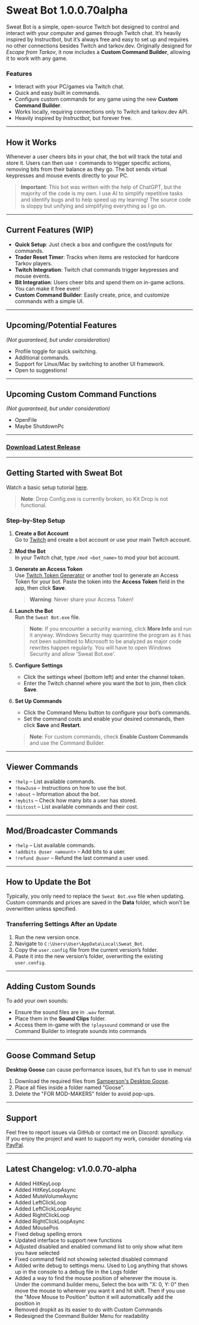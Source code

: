 # **Sweat Bot 1.0.0.70alpha**

Sweat Bot is a simple, open-source Twitch bot designed to control and interact with your computer and games through Twitch chat. It’s heavily inspired by Instructbot, but it’s always free and easy to set up and requires no other connections besides Twitch and tarkov.dev. Originally designed for *Escape from Tarkov*, it now includes a **Custom Command Builder**, allowing it to work with any game.

### **Features**
- Interact with your PC/games via Twitch chat.
- Quick and easy built in commands.
- Configure custom commands for any game using the new **Custom Command Builder**.
- Works locally, requiring connections only to Twitch and tarkov.dev API.
- Heavily inspired by *Instructbot*, but forever free.
  
---

## **How it Works**

Whenever a user cheers bits in your chat, the bot will track the total and store it. Users can then use `!` commands to trigger specific actions, removing bits from their balance as they go. The bot sends virtual keypresses and mouse events directly to your PC.

> **Important**: This bot was written with the help of ChatGPT, but the majority of the code is my own. I use AI to simplify repetitive tasks and identify bugs and to help speed up my learning! The source code is sloppy but unifying and simplifying everything as I go on.

---

## **Current Features (WIP)**

- **Quick Setup**: Just check a box and configure the cost/inputs for commands.
- **Trader Reset Timer**: Tracks when items are restocked for hardcore Tarkov players.
- **Twitch Integration**: Twitch chat commands trigger keypresses and mouse events.
- **Bit Integration**: Users cheer bits and spend them on in-game actions. You can make it free even!
- **Custom Command Builder**: Easily create, price, and customize commands with a simple UI.

---

## **Upcoming/Potential Features**
*(Not guaranteed, but under consideration)*

- Profile toggle for quick switching.
- Additional commands.
- Support for Linux/Mac by switching to another UI framework.
- Open to suggestions!

---

## **Upcoming Custom Command Functions**
*(Not guaranteed, but under consideration)*

- OpenFile
- Maybe ShutdownPc

---

### [**Download Latest Release**](https://github.com/sprollucy/Tarkov-Twitch-Bot-Working/releases/tag/1.0.0.70a)

---

## **Getting Started with Sweat Bot**

Watch a basic setup tutorial [here](https://youtu.be/_G8fQeHlMOA).

> **Note**: Drop Config.exe is currently broken, so Kit Drop is not functional.

### **Step-by-Step Setup**

1. **Create a Bot Account**  
   Go to [Twitch](https://www.twitch.tv) and create a bot account or use your main Twitch account.

2. **Mod the Bot**  
   In your Twitch chat, type `/mod <bot_name>` to mod your bot account.

3. **Generate an Access Token**  
   Use [Twitch Token Generator](https://twitchtokengenerator.com) or another tool to generate an Access Token for your bot. Paste the token into the **Access Token** field in the app, then click **Save**.

   > **Warning**: Never share your Access Token!

4. **Launch the Bot**  
   Run the `Sweat Bot.exe` file.  
   > **Note**: If you encounter a security warning, click **More Info** and run it anyway. Windows Security may quarintine the program as it has not been submitted to Microsoft to be analyzed as major code rewrites happen regularly. You will have to open Windows Security and allow 'Sweat Bot.exe'.

5. **Configure Settings**  
   - Click the settings wheel (bottom left) and enter the channel token.
   - Enter the Twitch channel where you want the bot to join, then click **Save**.

6. **Set Up Commands**  
   - Click the Command Menu button to configure your bot’s commands.
   - Set the command costs and enable your desired commands, then click **Save** and **Restart**.

   > **Note**: For custom commands, check **Enable Custom Commands** and use the Command Builder.

---

## **Viewer Commands**

- `!help` – List available commands.  
- `!how2use` – Instructions on how to use the bot.  
- `!about` – Information about the bot.  
- `!mybits` – Check how many bits a user has stored.  
- `!bitcost` – List available commands and their cost.

---

## **Mod/Broadcaster Commands**

- `!help` – List available commands.  
- `!addbits @user <amount>` – Add bits to a user.  
- `!refund @user` – Refund the last command a user used.

---

## **How to Update the Bot**

Typically, you only need to replace the `Sweat Bot.exe` file when updating. Custom commands and prices are saved in the **Data** folder, which won’t be overwritten unless specified.

### **Transferring Settings After an Update**

1. Run the new version once.  
2. Navigate to `C:\Users\User\AppData\Local\Sweat_Bot`.  
3. Copy the `user.config` file from the current version’s folder.  
4. Paste it into the new version’s folder, overwriting the existing `user.config`.

---

## **Adding Custom Sounds**

To add your own sounds:

- Ensure the sound files are in `.wav` format.
- Place them in the **Sound Clips** folder.
- Access them in-game with the `!playsound` command or use the Command Builder to integrate sounds into commands

---

## **Goose Command Setup**

**Desktop Goose** can cause performance issues, but it’s fun to use in menus!

1. Download the required files from [Samperson's Desktop Goose](https://samperson.itch.io/desktop-goose).  
2. Place all files inside a folder named "Goose".  
3. Delete the "FOR MOD-MAKERS" folder to avoid pop-ups.

---

## **Support**

Feel free to report issues via GitHub or contact me on Discord: *sprollucy*.  
If you enjoy the project and want to support my work, consider donating via [PayPal](https://www.paypal.com/donate/?business=FK2ZHM73QW3FA).

---

## **Latest Changelog: v1.0.0.70-alpha**

- Added HitKeyLoop
- Added HitKeyLoopAsync
- Added MuteVolumeAsync
- Added LeftClickLoop
- Added LeftClickLoopAsync
- Added RightClickLoop
- Added RightClickLoopAsync
- Added MousePos
- Fixed debug spelling errors
- Updated interface to support new functions
- Adjusted disabled and enabled command list to only show what item you have selected
- Fixed command field not showing selected disabled command
- Added write debug to settings menu. Used to Log anything that shows up in the console to a debug file in the Logs folder
- Added a way to find the mouse position of wherever the mouse is. Under the command builder menu, Select the box with "X: 0, Y: 0" then move the mouse to wherever you want it and hit shift. Then if you use the "Move Mouse to Position" button it will automatically add the position in
- Removed dropkit as its easier to do with Custom Commands
- Redesigned the Command Builder Menu for readability
